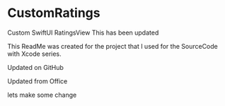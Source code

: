 # CustomRatings
Custom SwiftUI RatingsView
This has been updated

This ReadMe was created for the project that I used for the SourceCode with Xcode series.

Updated on GitHub

Updated from Office 

lets make some change
